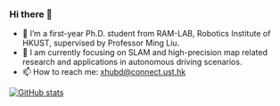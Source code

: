 ### Hi there 👋

- 🔭 I’m a first-year Ph.D. student from RAM-LAB, Robotics Institute of HKUST, supervised by Professor Ming Liu.
- 👯 I am currently focusing on SLAM and high-precision map related research and applications in autonomous driving scenarios.
- 📫 How to reach me: xhubd@connect.ust.hk

[![GitHub stats](https://github-readme-stats.vercel.app/api?username=JokerJohn)](https://github.com/anuraghazra/github-readme-stats)
